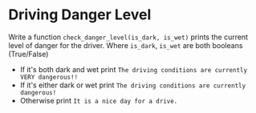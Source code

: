 # Driving Danger Level

Write a function `check_danger_level(is_dark, is_wet)` prints the current level of danger for the driver.
Where `is_dark`, `is_wet` are both booleans (True/False)

- If it's both dark and wet print `The driving conditions are currently VERY dangerous!!`
- If it's either dark or wet print `The driving conditions are currently dangerous!`
- Otherwise print `It is a nice day for a drive.`

